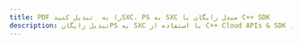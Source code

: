 ---title: PDF را به  تبدیل کنیدSXC، PS به SXC مبدل رایگان یا C++ SDKdescription: تبدیل رایگانPS به SXC با استفاده از C++ Cloud APIs & SDK همچنین اسناد PDF را در Cloud ایجاد، ویرایش و رندر کنید.---